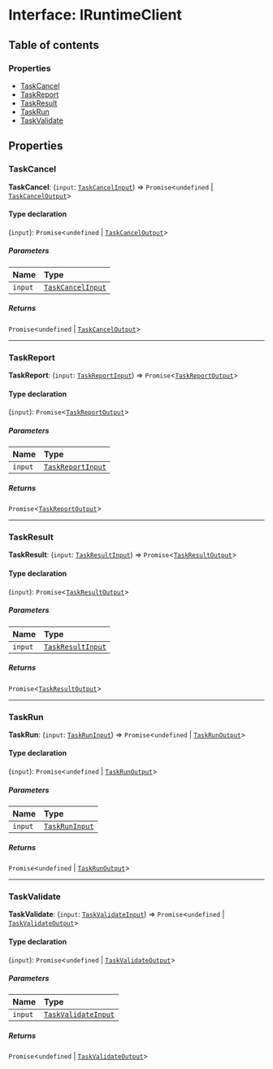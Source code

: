 # Interface: IRuntimeClient

## Table of contents

### Properties

* [TaskCancel](/en/auto-docs/interface/interfaces/IRuntimeClient.md#taskcancel)
* [TaskReport](/en/auto-docs/interface/interfaces/IRuntimeClient.md#taskreport)
* [TaskResult](/en/auto-docs/interface/interfaces/IRuntimeClient.md#taskresult)
* [TaskRun](/en/auto-docs/interface/interfaces/IRuntimeClient.md#taskrun)
* [TaskValidate](/en/auto-docs/interface/interfaces/IRuntimeClient.md#taskvalidate)

## Properties

### TaskCancel

**TaskCancel**: (`input`: [`TaskCancelInput`](/en/auto-docs/interface/interfaces/TaskCancelInput.md)) => `Promise`<`undefined` | [`TaskCancelOutput`](/en/auto-docs/interface/types/TaskCancelOutput.md)>

#### Type declaration

(`input`): `Promise`<`undefined` | [`TaskCancelOutput`](/en/auto-docs/interface/types/TaskCancelOutput.md)>

##### Parameters

| Name | Type |
| :------ | :------ |
| `input` | [`TaskCancelInput`](/en/auto-docs/interface/interfaces/TaskCancelInput.md) |

##### Returns

`Promise`<`undefined` | [`TaskCancelOutput`](/en/auto-docs/interface/types/TaskCancelOutput.md)>

***

### TaskReport

**TaskReport**: (`input`: [`TaskReportInput`](/en/auto-docs/interface/interfaces/TaskReportInput.md)) => `Promise`<[`TaskReportOutput`](/en/auto-docs/interface/types/TaskReportOutput.md)>

#### Type declaration

(`input`): `Promise`<[`TaskReportOutput`](/en/auto-docs/interface/types/TaskReportOutput.md)>

##### Parameters

| Name | Type |
| :------ | :------ |
| `input` | [`TaskReportInput`](/en/auto-docs/interface/interfaces/TaskReportInput.md) |

##### Returns

`Promise`<[`TaskReportOutput`](/en/auto-docs/interface/types/TaskReportOutput.md)>

***

### TaskResult

**TaskResult**: (`input`: [`TaskResultInput`](/en/auto-docs/interface/interfaces/TaskResultInput.md)) => `Promise`<[`TaskResultOutput`](/en/auto-docs/interface/types/TaskResultOutput.md)>

#### Type declaration

(`input`): `Promise`<[`TaskResultOutput`](/en/auto-docs/interface/types/TaskResultOutput.md)>

##### Parameters

| Name | Type |
| :------ | :------ |
| `input` | [`TaskResultInput`](/en/auto-docs/interface/interfaces/TaskResultInput.md) |

##### Returns

`Promise`<[`TaskResultOutput`](/en/auto-docs/interface/types/TaskResultOutput.md)>

***

### TaskRun

**TaskRun**: (`input`: [`TaskRunInput`](/en/auto-docs/interface/interfaces/TaskRunInput.md)) => `Promise`<`undefined` | [`TaskRunOutput`](/en/auto-docs/interface/interfaces/TaskRunOutput.md)>

#### Type declaration

(`input`): `Promise`<`undefined` | [`TaskRunOutput`](/en/auto-docs/interface/interfaces/TaskRunOutput.md)>

##### Parameters

| Name | Type |
| :------ | :------ |
| `input` | [`TaskRunInput`](/en/auto-docs/interface/interfaces/TaskRunInput.md) |

##### Returns

`Promise`<`undefined` | [`TaskRunOutput`](/en/auto-docs/interface/interfaces/TaskRunOutput.md)>

***

### TaskValidate

**TaskValidate**: (`input`: [`TaskValidateInput`](/en/auto-docs/interface/interfaces/TaskValidateInput.md)) => `Promise`<`undefined` | [`TaskValidateOutput`](/en/auto-docs/interface/interfaces/TaskValidateOutput.md)>

#### Type declaration

(`input`): `Promise`<`undefined` | [`TaskValidateOutput`](/en/auto-docs/interface/interfaces/TaskValidateOutput.md)>

##### Parameters

| Name | Type |
| :------ | :------ |
| `input` | [`TaskValidateInput`](/en/auto-docs/interface/interfaces/TaskValidateInput.md) |

##### Returns

`Promise`<`undefined` | [`TaskValidateOutput`](/en/auto-docs/interface/interfaces/TaskValidateOutput.md)>

